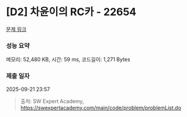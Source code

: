 # [D2] 차윤이의 RC카 - 22654 

[문제 링크](https://swexpertacademy.com/main/code/problem/problemDetail.do?contestProbId=AZIx55YKpg0DFAQP) 

### 성능 요약

메모리: 52,480 KB, 시간: 59 ms, 코드길이: 1,271 Bytes

### 제출 일자

2025-09-21 23:57



> 출처: SW Expert Academy, https://swexpertacademy.com/main/code/problem/problemList.do
